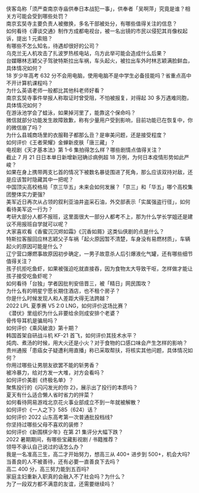 侠客岛称「须严查南京寺庙供奉日本战犯一事」，供奉者「吴啊萍」究竟是谁？相关方可能会受到哪些处罚？  
南京玄奘寺主要负责人被撤换，多名干部被处分，有哪些值得关注的信息？  
如何看待《谭谈交通》制作方成都电视台，被一名出镜的市民以侵犯其肖像权起诉，提出 1 元索赔？  
有哪些不怎么知名，待遇却很好的公司？  
乌克兰无人机攻击了扎波罗热核电站，乌方此举可能会造成什么后果？  
台媒曝林志颖父子驾驶特斯拉出车祸，车头起火，被拉出车外时林志颖满脸鲜血，具体情况如何？  
18 岁少年高考 632 分不会用电脑，使用电脑不是中学生必备技能吗？省重点高中不开计算机课程吗？  
为什么英语老师一般都比其他科老师好看？  
南京玄奘寺事件举报人称取证时曾受阻，不怕被报复，对得起 30 多万遇难同胞，具体情况如何？  
在游泳池学会了蛙泳，如果掉河里了，能靠这个保命吗？  
微信就部分功能发生故障致歉，称有少量用户受到影响，目前功能已在恢复中，你的微信崩了吗？  
为什么县城商场里的衣服鞋子都那么丑？是审美问题，还是接受程度？  
如何评价《王者荣耀》金蝉新皮肤「唐三藏」？  
电视剧《天才基本法》第 1-6 集拍得怎么样？哪些剧情点值得关注？  
截止 7 月 21 日日本单日新增新冠确诊病例超 18 万例，为何日本疫情形势如此严峻？  
如果在身上携带两支匕首的情况下被数名暴徒围进了死角，那么应该双持对敌，还是应该暂时隐藏其中一把呢？  
中国顶尖高校格局「京三华五」未来会如何发展？「京三」和「华五」哪个高校集团整体实力更强?  
美军近日再次从占领的叙利亚油井盗采石油，外交部表示「实属强盗行径」，如何看待美军这一行为？  
考研大部分人都不报班，这里面很大一部分人都考不上，那为什么学长学姐还是建议不用报班自学就可以呢？  
大家喜欢看《香蜜沉沉烬如霜》《沉香如屑》这类仙侠剧的点是什么？  
特斯拉客服回应林志颖父子车祸「起火原因暂不清楚，车身没有易燃材质」，车辆起火的原因可能是什么？  
辽宁营口爆燃事故原因初步确定，一男子故意杀人后引爆液化气罐，还有哪些细节值得关注？  
孩子抗拒吃鱼虾，如果被强迫吃就直接吞，因为食物太大导致干呕，怎样做才能让孩子接受吃鱼虾呢？  
如何看待「台独」学者因批判安倍晋三，被「精日」网民围攻？  
为什么有的明星宁愿长期住酒店，也不租个房子？  
你是什么时候发现人和人差距大得无法跨越？  
2022 LPL 夏季赛 V5 2:0 LNG，如何评价这场比赛？  
《潜伏》里组织为什么非要给余则成安排个老婆？  
骨传导耳机是骗局吗？  
如何评价《乘风破浪》第十期？  
韩国首架自研战斗机 KF-21 首飞，如何评价其技术水平？  
炖肉、煮汤的时候，用大火还是小火？对于食物的口感口味会产生怎样的影响？  
贵州通报「患癌女子疑遭利用直播」称已采取帮扶，将核实其他问题，具体情况如何？  
你用过哪些让男朋友欲罢不能的斩男香？  
被冷暴力，给对方发一大堆，对方会看吗？  
如何评价美剧《终极名单》？  
聚焦投行的《闪闪发光的你 2》，展示出了投行的本质吗？  
夏天有什么适合懒人省时省力的拌菜？  
如何看待网易游戏北京花火事业部成立不到一年就被解散？  
如何评价《一人之下》585（624）话？  
如何评价 2022 山东高考第一次普通批投档线?  
你坚持过哪些父母不喜欢的装修？  
如何评价《新围棋少年》在第 21 集评分大幅下跌？  
2022 暑期期间，有哪些宝藏影视剧 / 书籍推荐？  
领导不承认自己说过的话怎么办？  
我是一名准高三生，高二才开始努力，想高三从 400+ 进步到 500+，机会大吗?  
当善良的人不被善待，还有必要一直善良下去吗？  
高二 400 分，高三努力能到五百吗?  
家庭主妇重新入职真的会融入不了社会吗？为什么？  
为了一段双方都不满意的友谊，还需要继续吗？  
